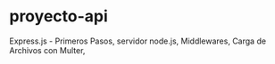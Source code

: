 # proyecto-api
Express.js - Primeros Pasos, servidor node.js, Middlewares, Carga de Archivos con Multer, 
